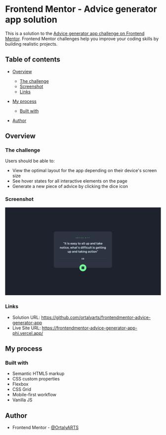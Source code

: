# Frontend Mentor - Advice generator app solution

This is a solution to the [Advice generator app challenge on Frontend Mentor](https://www.frontendmentor.io/challenges/advice-generator-app-QdUG-13db). Frontend Mentor challenges help you improve your coding skills by building realistic projects.

## Table of contents

- [Overview](#overview)
  - [The challenge](#the-challenge)
  - [Screenshot](#screenshot)
  - [Links](#links)
- [My process](#my-process)
  - [Built with](#built-with)

- [Author](#author)



## Overview

### The challenge

Users should be able to:

- View the optimal layout for the app depending on their device's screen size
- See hover states for all interactive elements on the page
- Generate a new piece of advice by clicking the dice icon

### Screenshot

![](./screenshot.jpg)


### Links

- Solution URL: https://github.com/ortalyarts/frontendmentor-advice-generator-app
- Live Site URL: https://frontendmentor-advice-generator-app-phi.vercel.app/

## My process

### Built with

- Semantic HTML5 markup
- CSS custom properties
- Flexbox
- CSS Grid
- Mobile-first workflow
- Vanilla JS


## Author

- Frontend Mentor - [@OrtalyARTS](https://www.frontendmentor.io/profile/OrtalyARTS)


